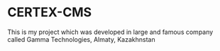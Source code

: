 # CERTEX-CMS
This is my project which was developed in large and famous company called Gamma Technologies, Almaty, Kazakhnstan
